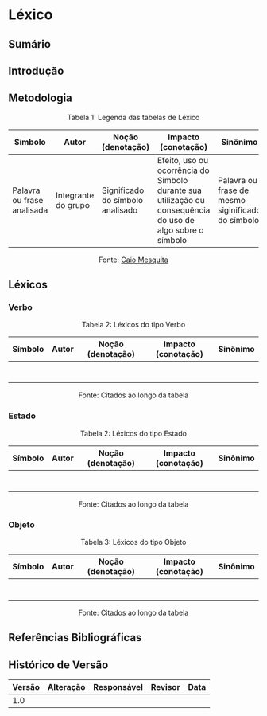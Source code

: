 # Léxico
## Sumário

## Introdução

## Metodologia

<center>

Tabela 1: Legenda das tabelas de Léxico

|Símbolo|Autor|Noção (denotação)|Impacto (conotação)|Sinônimo|
|-|-|-|-|-|
|Palavra ou frase analisada |Integrante do grupo|Significado do símbolo analisado|Efeito, uso ou ocorrência do Símbolo durante sua utilização ou consequência do uso de algo sobre o símbolo|Palavra ou frase de mesmo siginificado do símbolo|

Fonte: [Caio Mesquita]()


</center>

## Léxicos

### Verbo

<center>
Tabela 2: Léxicos do tipo Verbo

|Símbolo|Autor|Noção (denotação)|Impacto (conotação)|Sinônimo|
|-|-|-|-|-|
| | | | | |
| | | | | |
| | | | | |
| | | | | |
| | | | | |
| | | | | |
| | | | | |

Fonte: Citados ao longo da tabela
</center>

### Estado

<center>
Tabela 2: Léxicos do tipo Estado

|Símbolo|Autor|Noção (denotação)|Impacto (conotação)|Sinônimo|
|-|-|-|-|-|
| | | | | |
| | | | | |
| | | | | |
| | | | | |
| | | | | |
| | | | | |
| | | | | |

Fonte: Citados ao longo da tabela
</center>

### Objeto

<center>
Tabela 3: Léxicos do tipo Objeto

|Símbolo|Autor|Noção (denotação)|Impacto (conotação)|Sinônimo|
|-|-|-|-|-|
| | | | | |
| | | | | |
| | | | | |
| | | | | |
| | | | | |
| | | | | |
| | | | | |

Fonte: Citados ao longo da tabela
</center>

## Referências Bibliográficas

## Histórico de Versão

| Versão | Alteração | Responsável | Revisor | Data |
| - | - | - | - | - |
| 1.0 |     |     |     |       |